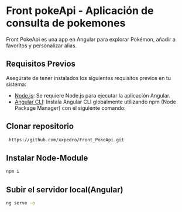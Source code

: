 # Front pokeApi - Aplicación de consulta de pokemones

Front PokeApi es una app en Angular para explorar Pokémon, añadir a favoritos y personalizar alias. 

## Requisitos Previos

Asegúrate de tener instalados los siguientes requisitos previos en tu sistema:

- [Node.js](https://nodejs.org/): Se requiere Node.js para ejecutar la aplicación Angular.
- [Angular CLI](https://cli.angular.io/): Instala Angular CLI globalmente utilizando npm (Node Package Manager) con el siguiente comando:

## Clonar repositorio
```bash
 https://github.com/xxpedro/Front_PokeApi.git
```
## Instalar Node-Module
```bash
npm i
```

## Subir el servidor local(Angular)
```bash
ng serve -o
```



